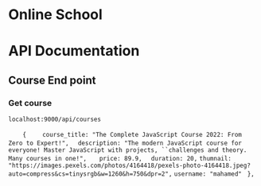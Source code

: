 # Online School

# API Documentation

## Course End point 

### Get course
`localhost:9000/api/courses`

`    {`
    `    course_title: "The Complete JavaScript Course 2022: From Zero to Expert!",`
      `  description: "The modern JavaScript course for everyone! Master JavaScript with projects, ``challenges and theory. Many courses in one!",`
     `   price: 89.9,`
      `  duration: 20,`
        `thumnail: "https://images.pexels.com/photos/4164418/pexels-photo-4164418.jpeg?auto=compress&cs=tinysrgb&w=1260&h=750&dpr=2",`
        `username: "mahamed"`
   ` },`


